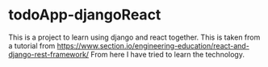 # todoApp-djangoReact
This is a project to learn using django and react together. This is taken from a tutorial from https://www.section.io/engineering-education/react-and-django-rest-framework/
From here I have tried to learn the technology.
